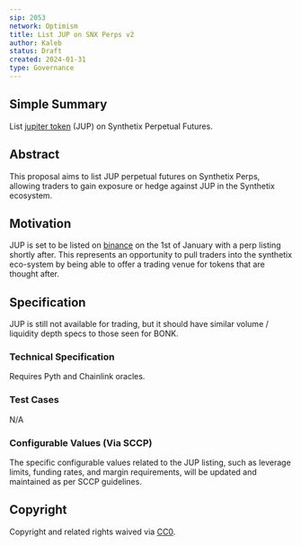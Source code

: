 ```yaml
---
sip: 2053
network: Optimism
title: List JUP on SNX Perps v2
author: Kaleb
status: Draft
created: 2024-01-31
type: Governance
---
```


## Simple Summary

List [jupiter token](https://www.coingecko.com/en/coins/jupiter) (JUP) on Synthetix Perpetual Futures.

## Abstract

This proposal aims to list JUP perpetual futures on Synthetix Perps, allowing traders to gain exposure or hedge against JUP in the Synthetix ecosystem.

## Motivation

JUP is set to be listed on [binance](https://www.binance.com/en/support/announcement/binance-will-list-jupiter-jup-with-seed-tag-applied-7b5c643c3d8a4c9a9d443b1ceefb0015) on the 1st of January with a perp listing shortly after. This represents an opportunity to pull traders into the synthetix eco-system by being able to offer a trading venue for tokens that are thought after.

## Specification

JUP is still not available for trading, but it should have similar volume / liquidity depth specs to those seen for BONK.


### Technical Specification

Requires Pyth and Chainlink oracles.

### Test Cases

N/A

### Configurable Values (Via SCCP)

The specific configurable values related to the JUP listing, such as leverage limits, funding rates, and margin requirements, will be updated and maintained as per SCCP guidelines.

## Copyright

Copyright and related rights waived via [CC0](https://creativecommons.org/publicdomain/zero/1.0/).
